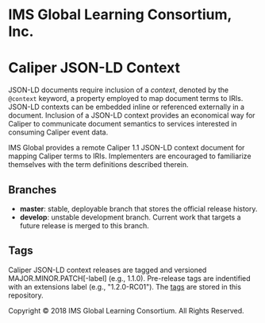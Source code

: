 # IMS Global Learning Consortium, Inc.

# Caliper JSON-LD Context

JSON-LD documents require inclusion of a *context*, denoted by the `@context` keyword, a property employed to map document 
terms to IRIs.  JSON-LD contexts can be embedded inline or referenced externally in a document.  Inclusion of a JSON-LD 
context provides an economical way for Caliper to communicate document semantics to services interested in consuming 
Caliper event data.

IMS Global provides a remote Caliper 1.1 JSON-LD context document for mapping Caliper terms to IRIs.  Implementers are 
encouraged to familiarize themselves with the term definitions described therein. 

## Branches
* __master__: stable, deployable branch that stores the official release history.  
* __develop__: unstable development branch.  Current work that targets a future release is merged to this branch.

## Tags
Caliper JSON-LD context releases are tagged and versioned MAJOR.MINOR.PATCH\[-label\] (e.g., 1.1.0).  Pre-release tags 
are indentified with an extensions label (e.g., "1.2.0-RC01").  The [tags](https://github.com/IMSGlobal/caliper-contexts/tags) 
are stored in this repository.

Copyright &copy; 2018 IMS Global Learning Consortium. All Rights Reserved.